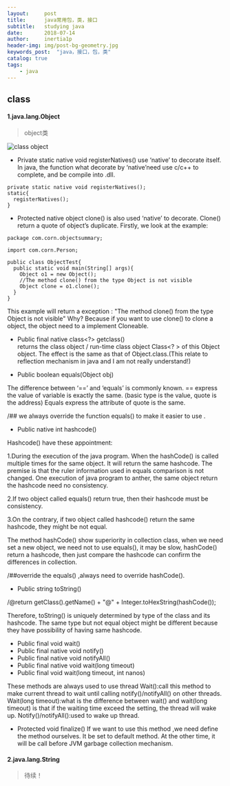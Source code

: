 ```yaml
---
layout:     post
title:      java常用包，类，接口
subtitle:   studying java
date:       2018-07-14
author:     inertia1p
header-img: img/post-bg-geometry.jpg
keywords_post:  "java，接口，包，类"
catalog: true
tags:
    - java
---
```


## class

#### 1.java.lang.Object

>object类

![class object](https://inertia1p.github.io/img_post/java.lang.object.png)

* Private static native void registerNatives()
 use ‘native’ to decorate itself. In java, the function what decorate by ‘native’need use c/c++ to complete, and be compile into  .dll.

```
private static native void registerNatives();
static{
  registerNatives();
}
```

* Protected native object clone()
is also used ‘native’ to decorate. Clone() return a quote of object’s duplicate.
Firstly, we look at the example:

```
package com.corn.objectsummary;

import com.corn.Person;

public class ObjectTest{
  public static void main(String[] args){
    Object o1 = new Object();
    //The method clone() from the type Object is not visible
    Object clone = o1.clone();
  }
}
```

This example will return a exception : "The method clone() from the type Object is not visible"
Why?
Because if you want to use clone() to clone a object, the object need to a implement Cloneable.

* Public final native class<?> getclass()<br>
returns the class object / run-time class object Class<? > of this Object object. The effect is the same as that of Object.class.(This relate to reflection mechanism in java and I am not really understand!)

* Public boolean equals(Object obj)

The difference between ‘==’ and ‘equals’ is commonly known.
== express the value of variable is exactly the same. (basic type is the value, quote is the address)
Equals express the attribute of quote is the same.

/## we always override the function equals() to make it easier to use .

* Public native int hashcode()

Hashcode() have these appointment:

1.During the execution of the java program. When the hashCode() is called multiple times for the same object. It will return the same hashcode. The premise is that the ruler information used in equals comparison is not changed. One execution of java program to anther, the same object return the hashcode need no consistency.

2.If two object called equals() return true, then their hashcode must be consistency.

3.On the contrary, if two object called hashcode() return the same hashcode, they might be not equal.

The method hashCode() show superiority in collection class, when we need set a new object, we need not to use equals(), it may be slow, hashCode() return a hashcode, then just compare the hashcode can confirm the differences in collection.

/##override the equals() ,always need to override hashCode().

* Public string toString()

/@return getClass().getName() + "@" + Integer.toHexString(hashCode());

Therefore, toString() is uniquely determined by type of the class and its hashcode. The same type but not equal object might be different because they have possibility of having same hashcode.

* Public final void wait()
* Public final native void notify()
* Public final native void notifyAll()
* Public final native void wait(long timeout)
* Public final void wait(long timeout, int nanos)

These methods are always used to use thread
Wait():call this method to make current thread to wait until calling notify()/notifyAll() on other threads.
Wait(long timeout):what is the difference between wait() and wait(long timeout) is that if the waiting time exceed the setting, the thread will wake up.
Notify()/notifyAll():used to wake up thread.

* Protected void finalize()
If we want to use this method ,we need define the method ourselves. It be set to default method. At the other time, it will be call before JVM garbage collection mechanism.

#### 2.java.lang.String
>待续！


<br>
